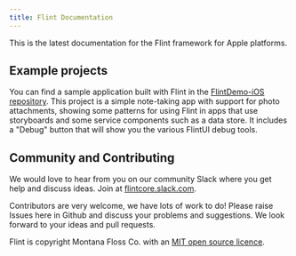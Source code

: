 ```yaml
---
title: Flint Documentation
---
```


This is the latest documentation for the Flint framework for Apple platforms.

## Example projects

You can find a sample application built with Flint in the [FlintDemo-iOS repository](https://github.com/MontanaFlossCo/FlintDemo-iOS). This project is a simple note-taking app with support for photo attachments, showing some patterns for using Flint in apps that use storyboards and some service components such as a data store. It includes a "Debug" button that will show you the various FlintUI debug tools.

## Community and Contributing

We would love to hear from you on our community Slack where you get help and discuss ideas. Join at [flintcore.slack.com](https://join.slack.com/t/flintcore/shared_invite/enQtMzUwOTU4NTU0OTYwLWMxYTNiOTNjNmVkOTM3ZDgwNzZiNzJiNmE2NWUyMzUzMjg3ZTg4YjNmMjdhYmZkYTlmYmI2ZDQ5NjU0ZmQ3ZjU).

Contributors are very welcome, we have lots of work to do! Please raise Issues here in Github and discuss your problems and suggestions. We look forward to your ideas and pull requests.

Flint is copyright Montana Floss Co. with an [MIT open source licence](LICENSE).
